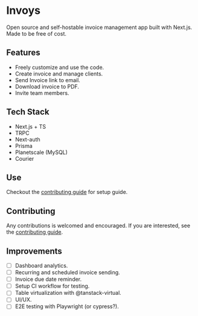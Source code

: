# Invoys
Open source and self-hostable invoice management app built with Next.js. 
Made to be free of cost.

## Features
- Freely customize and use the code.
- Create invoice and manage clients.
- Send Invoice link to email.
- Download invoice to PDF.
- Invite team members.

## Tech Stack
- Next.js + TS
- TRPC
- Next-auth
- Prisma
- Planetscale (MySQL)
- Courier

## Use
Checkout the [contributing guide](CONTRIBUTING.MD) for setup guide.

## Contributing
Any contributions is welcomed and encouraged. If you are interested, see the [contributing guide](CONTRIBUTING.MD). 

## Improvements 
- [ ] Dashboard analytics.
- [ ] Recurring and scheduled invoice sending.
- [ ] Invoice due date reminder.
- [ ] Setup CI workflow for testing.
- [ ] Table virtualization with @tanstack-virtual.
- [ ] UI/UX.
- [ ] E2E testing with Playwright (or cypress?).